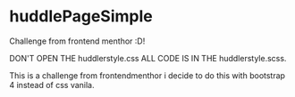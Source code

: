 # huddlePageSimple
Challenge from frontend menthor :D!

DON'T OPEN THE huddlerstyle.css ALL CODE IS IN THE huddlerstyle.scss.

This is a challenge from frontendmenthor i decide to do this with bootstrap 4 instead of css vanila.

